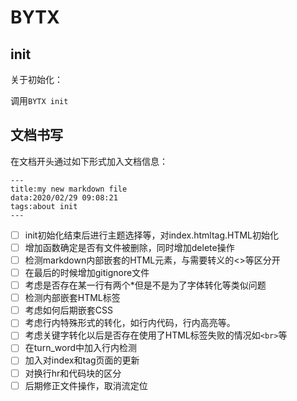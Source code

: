 # BYTX

## init

关于初始化：

调用`BYTX init` 



## 文档书写

在文档开头通过如下形式加入文档信息：

```
---
title:my new markdown file
data:2020/02/29 09:08:21
tags:about init
---
```



- [ ] init初始化结束后进行主题选择等，对index.htmltag.HTML初始化
- [ ] 增加函数确定是否有文件被删除，同时增加delete操作
- [ ] 检测markdown内部嵌套的HTML元素，与需要转义的<>等区分开
- [ ] 在最后的时候增加gitignore文件
- [ ] 考虑是否存在某一行有两个*但是不是为了字体转化等类似问题
- [ ] 检测内部嵌套HTML标签
- [ ] 考虑如何后期嵌套CSS
- [ ] 考虑行内特殊形式的转化，如行内代码，行内高亮等。
- [ ] 考虑关键字转化以后是否存在使用了HTML标签失败的情况如`<br>`等
- [ ] 在turn_word中加入行内检测
- [ ] 加入对index和tag页面的更新
- [ ] 对换行hr和代码块的区分
- [ ] 后期修正文件操作，取消流定位